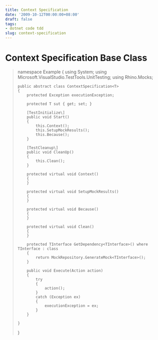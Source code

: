 ```yaml
---
title: Context Specification
date: '2009-10-12T00:00:00+08:00'
draft: false
tags:
- dotnet code tdd
slug: context-specification
---
```


# Context Specification Base Class

> 
> namespace Example
> {
>     using System;
>     using Microsoft.VisualStudio.TestTools.UnitTesting;
>     using Rhino.Mocks;
> 
>     public abstract class ContextSpecification<T>
>     {
>         protected Exception executionException;
> 
>         protected T sut { get; set; }
> 
>         [TestInitialize\]
>         public void Start()
>         {
>             this.Context();
>             this.SetupMockResults();
>             this.Because();
>         }
> 
>         [TestCleanup\]
>         public void CleanUp()
>         {
>             this.Clean();
>         }
> 
>         protected virtual void Context()
>         {
>         }
> 
>         protected virtual void SetupMockResults()
>         {
>         }
> 
>         protected virtual void Because()
>         {
>         }
> 
>         protected virtual void Clean()
>         {
>         }
> 
>         protected TInterface GetDependency<TInterface>() where TInterface : class
>         {
>             return MockRepository.GenerateMock<TInterface>();
>         }
> 
>         public void Execute(Action action)
>         {
>             try
>             {
>                 action();
>             }
>             catch (Exception ex)
>             {
>                 executionException = ex;
>             }
>         }
> 
>     }
> }
> 
